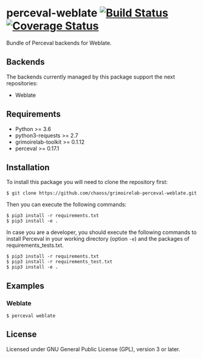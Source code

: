 # perceval-weblate [![Build Status](https://travis-ci.org/chaoss/grimoirelab-perceval-weblate.svg?branch=master)](https://travis-ci.org/chaoss/grimoirelab-perceval-weblate) [![Coverage Status](https://img.shields.io/coveralls/chaoss/grimoirelab-perceval-weblate.svg)](https://coveralls.io/r/chaoss/grimoirelab-perceval-weblate?branch=master)


Bundle of Perceval backends for Weblate.

## Backends

The backends currently managed by this package support the next repositories:

* Weblate

## Requirements

* Python >= 3.6
* python3-requests >= 2.7
* grimoirelab-toolkit >= 0.1.12
* perceval >= 0.17.1

## Installation

To install this package you will need to clone the repository first:

```
$ git clone https://github.com/chaoss/grimoirelab-perceval-weblate.git
```

Then you can execute the following commands:
```
$ pip3 install -r requirements.txt
$ pip3 install -e .
```

In case you are a developer, you should execute the following commands to install Perceval in your working directory (option `-e`) and the packages of requirements_tests.txt.
```
$ pip3 install -r requirements.txt
$ pip3 install -r requirements_test.txt
$ pip3 install -e .
```

## Examples

### Weblate

```
$ perceval weblate
```

## License

Licensed under GNU General Public License (GPL), version 3 or later.